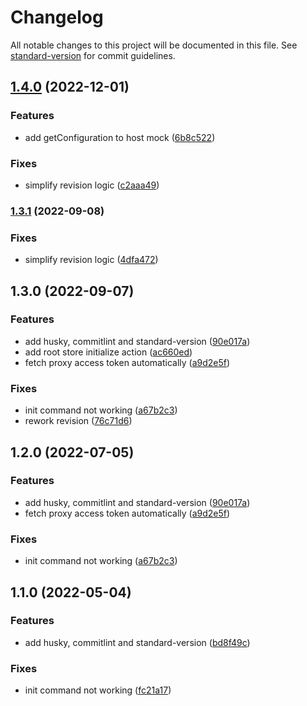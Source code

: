 # Changelog

All notable changes to this project will be documented in this file. See [standard-version](https://github.com/conventional-changelog/standard-version) for commit guidelines.

## [1.4.0](https://github.com/leviat-tech/leviate/compare/v1.3.0...v1.4.0) (2022-12-01)


### Features

* add getConfiguration to host mock ([6b8c522](https://github.com/leviat-tech/leviate/commit/6b8c5228094c466a4ab7a3aa209057f8f063ca57))


### Fixes

* simplify revision logic ([c2aaa49](https://github.com/leviat-tech/leviate/commit/c2aaa49dc7cdde973271de1fc475a449c8c06379))

### [1.3.1](https://github.com/leviat-tech/leviate/compare/v1.3.0...v1.3.1) (2022-09-08)


### Fixes

* simplify revision logic ([4dfa472](https://github.com/leviat-tech/leviate/commit/4dfa4722144f7461c16a88c25e3c0cc1d8053d20))

## 1.3.0 (2022-09-07)


### Features

* add husky, commitlint and standard-version ([90e017a](https://github.com/leviat-tech/leviate/commit/90e017a2a9d28f9b3b5e36283f7b62924167a050))
* add root store initialize action ([ac660ed](https://github.com/leviat-tech/leviate/commit/ac660ed07637b1c5bb5dbdf3fd071ce43d0f55be))
* fetch proxy access token automatically ([a9d2e5f](https://github.com/leviat-tech/leviate/commit/a9d2e5f2c2d2cec45ff205381bf1eb5fde0f3590))


### Fixes

* init command not working ([a67b2c3](https://github.com/leviat-tech/leviate/commit/a67b2c3ef56769dc2384e99e87257acefa01139f))
* rework revision ([76c71d6](https://github.com/leviat-tech/leviate/commit/76c71d643bbbd2810a621ba0f8958ba64e81fad1))

## 1.2.0 (2022-07-05)


### Features

* add husky, commitlint and standard-version ([90e017a](https://github.com/leviat-tech/leviate/commit/90e017a2a9d28f9b3b5e36283f7b62924167a050))
* fetch proxy access token automatically ([a9d2e5f](https://github.com/leviat-tech/leviate/commit/a9d2e5f2c2d2cec45ff205381bf1eb5fde0f3590))


### Fixes

* init command not working ([a67b2c3](https://github.com/leviat-tech/leviate/commit/a67b2c3ef56769dc2384e99e87257acefa01139f))

## 1.1.0 (2022-05-04)


### Features

* add husky, commitlint and standard-version ([bd8f49c](https://github.com/leviat-tech/leviate/commit/bd8f49c451db003ba1dc31f9d3e7d3c94e350a6d))


### Fixes

* init command not working ([fc21a17](https://github.com/leviat-tech/leviate/commit/fc21a1727b963bc0eadc447f55f138ead6613fb9))
